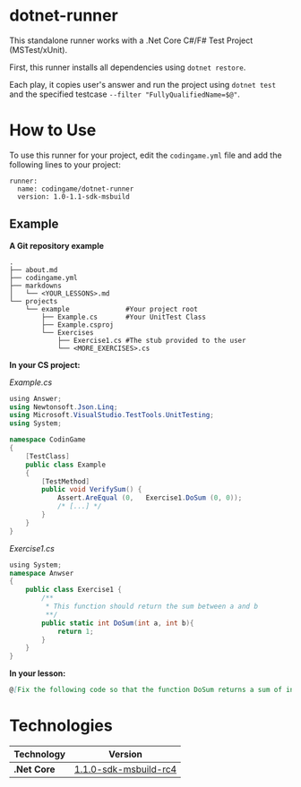# dotnet-runner

This standalone runner works with a .Net Core C#/F# Test Project (MSTest/xUnit).

First, this runner installs all dependencies using `dotnet restore`.

Each play, it copies user's answer and run the project using `dotnet test` and the specified testcase `--filter "FullyQualifiedName=$@"`. 


# How to Use

To use this runner for your project, edit the `codingame.yml` file and add the following lines to your project:

    runner:
      name: codingame/dotnet-runner
      version: 1.0-1.1-sdk-msbuild

## Example

**A Git repository example**
```
.
├── about.md
├── codingame.yml
├── markdowns
│   └── <YOUR_LESSONS>.md
└── projects
    └── example              #Your project root
        ├── Example.cs       #Your UnitTest Class
        ├── Example.csproj 
        └── Exercises
            ├── Exercise1.cs #The stub provided to the user
            └── <MORE_EXERCISES>.cs
```

**In your CS project:**

*Example.cs*
```cs
﻿using Answer;
using Newtonsoft.Json.Linq;
using Microsoft.VisualStudio.TestTools.UnitTesting;
using System;

namespace CodinGame
{
    [TestClass]
    public class Example
    {
        [TestMethod]
        public void VerifySum() {
            Assert.AreEqual (0,   Exercise1.DoSum (0, 0));
            /* [...] */
        }
    }
}
```

*Exercise1.cs*
```cs
﻿using System;
namespace Anwser
{
	public class Exercise1 {
		/**
		 * This function should return the sum between a and b
		 **/
		public static int DoSum(int a, int b){
			return 1;
		}
	}
}
```

**In your lesson:**
```md
@[Fix the following code so that the function DoSum returns a sum of integer]({"stubs": ["Exercises/Exercise1.cs"],"command": "CodinGame.Example.VerifySum"})
```

# Technologies

| Technology    |     Version     |
| ------------- | --------------- |
| **.Net Core**      |      [1.1.0-sdk-msbuild-rc4](https://www.microsoft.com/net/core#dockercmd)      |
